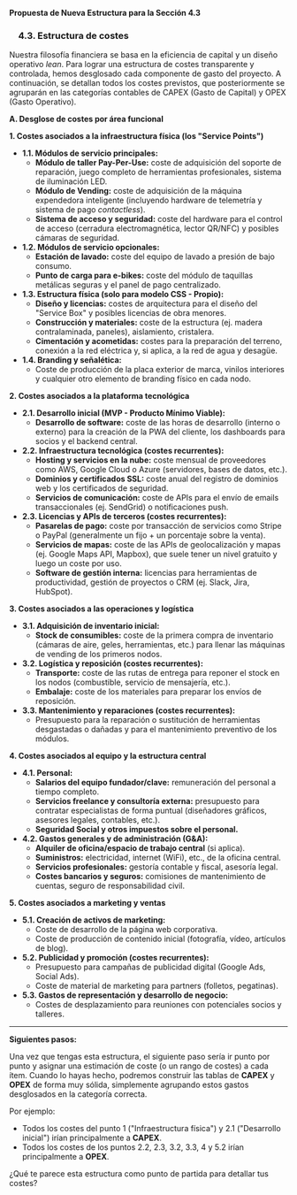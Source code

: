 **Propuesta de Nueva Estructura para la Sección 4.3**

###  4.3. Estructura de costes

Nuestra filosofía financiera se basa en la eficiencia de capital y un diseño operativo _lean_. Para lograr una estructura de costes transparente y controlada, hemos desglosado cada componente de gasto del proyecto. A continuación, se detallan todos los costes previstos, que posteriormente se agruparán en las categorías contables de CAPEX (Gasto de Capital) y OPEX (Gasto Operativo).

**A. Desglose de costes por área funcional**

**1. Costes asociados a la infraestructura física (los "Service Points")**

- **1.1. Módulos de servicio principales:**
  - **Módulo de taller Pay-Per-Use:** coste de adquisición del soporte de reparación, juego completo de herramientas profesionales, sistema de iluminación LED.
  - **Módulo de Vending:** coste de adquisición de la máquina expendedora inteligente (incluyendo hardware de telemetría y sistema de pago _contactless_).
  - **Sistema de acceso y seguridad:** coste del hardware para el control de acceso (cerradura electromagnética, lector QR/NFC) y posibles cámaras de seguridad.
- **1.2. Módulos de servicio opcionales:**
  - **Estación de lavado:** coste del equipo de lavado a presión de bajo consumo.
  - **Punto de carga para e-bikes:** coste del módulo de taquillas metálicas seguras y el panel de pago centralizado.
- **1.3. Estructura física (solo para modelo CSS - Propio):**
  - **Diseño y licencias:** costes de arquitectura para el diseño del "Service Box" y posibles licencias de obra menores.
  - **Construcción y materiales:** coste de la estructura (ej. madera contralaminada, paneles), aislamiento, cristalera.
  - **Cimentación y acometidas:** costes para la preparación del terreno, conexión a la red eléctrica y, si aplica, a la red de agua y desagüe.
- **1.4. Branding y señalética:**
  - Coste de producción de la placa exterior de marca, vinilos interiores y cualquier otro elemento de branding físico en cada nodo.

**2. Costes asociados a la plataforma tecnológica**

- **2.1. Desarrollo inicial (MVP - Producto Mínimo Viable):**
  - **Desarrollo de software:** coste de las horas de desarrollo (interno o externo) para la creación de la PWA del cliente, los dashboards para socios y el backend central.
- **2.2. Infraestructura tecnológica (costes recurrentes):**
  - **Hosting y servicios en la nube:** coste mensual de proveedores como AWS, Google Cloud o Azure (servidores, bases de datos, etc.).
  - **Dominios y certificados SSL:** coste anual del registro de dominios web y los certificados de seguridad.
  - **Servicios de comunicación:** coste de APIs para el envío de emails transaccionales (ej. SendGrid) o notificaciones push.
- **2.3. Licencias y APIs de terceros (costes recurrentes):**
  - **Pasarelas de pago:** coste por transacción de servicios como Stripe o PayPal (generalmente un fijo + un porcentaje sobre la venta).
  - **Servicios de mapas:** coste de las APIs de geolocalización y mapas (ej. Google Maps API, Mapbox), que suele tener un nivel gratuito y luego un coste por uso.
  - **Software de gestión interna:** licencias para herramientas de productividad, gestión de proyectos o CRM (ej. Slack, Jira, HubSpot).

**3. Costes asociados a las operaciones y logística**

- **3.1. Adquisición de inventario inicial:**
  - **Stock de consumibles:** coste de la primera compra de inventario (cámaras de aire, geles, herramientas, etc.) para llenar las máquinas de vending de los primeros nodos.
- **3.2. Logística y reposición (costes recurrentes):**
  - **Transporte:** coste de las rutas de entrega para reponer el stock en los nodos (combustible, servicio de mensajería, etc.).
  - **Embalaje:** coste de los materiales para preparar los envíos de reposición.
- **3.3. Mantenimiento y reparaciones (costes recurrentes):**
  - Presupuesto para la reparación o sustitución de herramientas desgastadas o dañadas y para el mantenimiento preventivo de los módulos.

**4. Costes asociados al equipo y la estructura central**

- **4.1. Personal:**
  - **Salarios del equipo fundador/clave:** remuneración del personal a tiempo completo.
  - **Servicios freelance y consultoría externa:** presupuesto para contratar especialistas de forma puntual (diseñadores gráficos, asesores legales, contables, etc.).
  - **Seguridad Social y otros impuestos sobre el personal.**
- **4.2. Gastos generales y de administración (G&A):**
  - **Alquiler de oficina/espacio de trabajo central** (si aplica).
  - **Suministros:** electricidad, internet (WiFi), etc., de la oficina central.
  - **Servicios profesionales:** gestoría contable y fiscal, asesoría legal.
  - **Costes bancarios y seguros:** comisiones de mantenimiento de cuentas, seguro de responsabilidad civil.

**5. Costes asociados a marketing y ventas**

- **5.1. Creación de activos de marketing:**
  - Coste de desarrollo de la página web corporativa.
  - Coste de producción de contenido inicial (fotografía, vídeo, artículos de blog).
- **5.2. Publicidad y promoción (costes recurrentes):**
  - Presupuesto para campañas de publicidad digital (Google Ads, Social Ads).
  - Coste de material de marketing para partners (folletos, pegatinas).
- **5.3. Gastos de representación y desarrollo de negocio:**
  - Costes de desplazamiento para reuniones con potenciales socios y talleres.

---

**Siguientes pasos:**

Una vez que tengas esta estructura, el siguiente paso sería ir punto por punto y asignar una estimación de coste (o un rango de costes) a cada ítem. Cuando lo hayas hecho, podremos construir las tablas de **CAPEX** y **OPEX** de forma muy sólida, simplemente agrupando estos gastos desglosados en la categoría correcta.

Por ejemplo:

- Todos los costes del punto 1 ("Infraestructura física") y 2.1 ("Desarrollo inicial") irían principalmente a **CAPEX**.
- Todos los costes de los puntos 2.2, 2.3, 3.2, 3.3, 4 y 5.2 irían principalmente a **OPEX**.

¿Qué te parece esta estructura como punto de partida para detallar tus costes?
